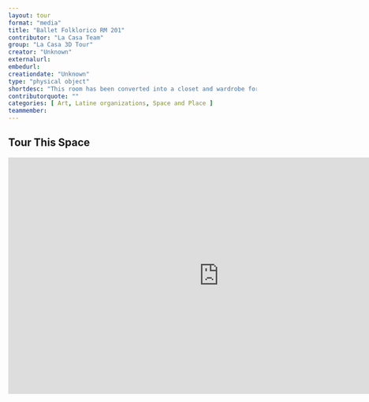 ```yaml
---
layout: tour
format: "media"
title: "Ballet Folklorico RM 201"
contributor: "La Casa Team"
group: "La Casa 3D Tour"
creator: "Unknown"
externalurl: 
embedurl: 
creationdate: "Unknown"
type: "physical object"
shortdesc: "This room has been converted into a closet and wardrobe for the Ballet Folklorico de IU. Filled with traditional Mexican folklore outfits, including accessories from Mexico, for BFIU participants to wear for their yearly performances at IU and beyond campus."
contributorquote: ""
categories: [ Art, Latine organizations, Space and Place ]
teammember: 
---
```


## Tour This Space

<iframe width="853" height="480" src="https://my.matterport.com/show/?m=gv4FA5FjbQf&ss=128&sr=-1.56%2C.8&tag=ZWr911D6kKX&pin-pos=7.75%2C3.41%2C-4.22" frameborder="0" allowfullscreen allow="xr-spatial-tracking"></iframe>